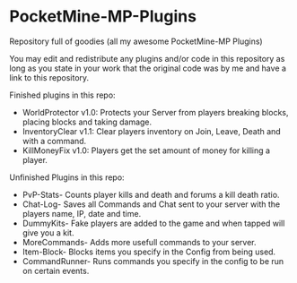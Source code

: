 # PocketMine-MP-Plugins
Repository full of goodies (all my awesome PocketMine-MP Plugins)

You may edit and redistribute any plugins and/or code in this repository as long as you state in your work that the original code was by me and have a link to this repository.

Finished plugins in this repo:
- WorldProtector v1.0: Protects your Server from players breaking blocks, placing blocks and taking damage.
- InventoryClear v1.1: Clear players inventory on Join, Leave, Death and with a command.
- KillMoneyFix v1.0: Players get the set amount of money for killing a player.

Unfinished Plugins in this repo:
- PvP-Stats- Counts player kills and death and forums a kill death ratio.
- Chat-Log- Saves all Commands and Chat sent to your server with the players name, IP, date and time.
- DummyKits- Fake players are added to the game and when tapped will give you a kit.
- MoreCommands- Adds more usefull commands to your server.
- Item-Block- Blocks items you specify in the Config from being used.
- CommandRunner- Runs commands you specify in the config to be run on certain events.



